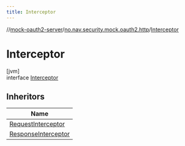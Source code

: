 ```yaml
---
title: Interceptor
---
```

//[mock-oauth2-server](../../../index.html)/[no.nav.security.mock.oauth2.http](../index.html)/[Interceptor](index.html)



# Interceptor



[jvm]\
interface [Interceptor](index.html)



## Inheritors


| Name |
|---|
| [RequestInterceptor](../-request-interceptor/index.html) |
| [ResponseInterceptor](../-response-interceptor/index.html) |

